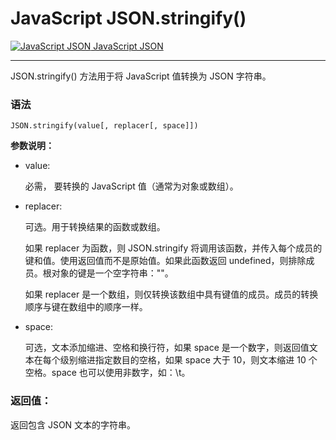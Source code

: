 # JavaScript JSON.stringify()

[![JavaScript JSON](https://www.runoob.com/images/up.gif) JavaScript JSON](https://www.runoob.com/js/js-json.html)

------

JSON.stringify() 方法用于将 JavaScript 值转换为 JSON 字符串。

### 语法

```
JSON.stringify(value[, replacer[, space]])
```

**参数说明：**

- value:

  必需， 要转换的 JavaScript 值（通常为对象或数组）。

- replacer:

  可选。用于转换结果的函数或数组。

  如果 replacer 为函数，则 JSON.stringify 将调用该函数，并传入每个成员的键和值。使用返回值而不是原始值。如果此函数返回 undefined，则排除成员。根对象的键是一个空字符串：""。

  如果 replacer 是一个数组，则仅转换该数组中具有键值的成员。成员的转换顺序与键在数组中的顺序一样。

- space:

  可选，文本添加缩进、空格和换行符，如果 space 是一个数字，则返回值文本在每个级别缩进指定数目的空格，如果 space 大于 10，则文本缩进 10 个空格。space 也可以使用非数字，如：\t。

### 返回值：

返回包含 JSON 文本的字符串。

